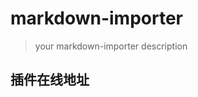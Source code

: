 # markdown-importer

> your markdown-importer description

## 插件在线地址

<TwPlugin name="markdown-importer" />
	
